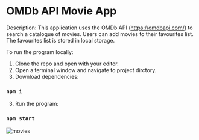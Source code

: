 # OMDb API Movie App

Description: This application uses the OMDb API (https://omdbapi.com/) to search a catalogue of movies. Users can add movies to their favourites list. The favourites list is stored in local storage.

To run the program locally:

1) Clone the repo and open with your editor.
2) Open a terminal window and navigate to project dirctory.
2) Download dependencies:

### `npm i`

3) Run the program:

### `npm start`

![movies](https://github.com/touchableAura/react-movie-app/assets/132860080/bbb0f5da-30c5-4b1c-99ad-9380821aa41f)
